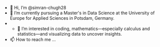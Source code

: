 - 👋 Hi, I’m @simran-chugh28
- 🌱 I’m currently pursuing a Master's in Data Science at the University of Europe for Applied Sciences in Potsdam, Germany.
- - 👀 I’m interested in coding, mathematics—especially calculus and statistics—and visualizing data to uncover insights.
- 📫 How to reach me ...

<!---
simran-chugh28/simran-chugh28 is a ✨ special ✨ repository because its `README.md` (this file) appears on your GitHub profile.
You can click the Preview link to take a look at your changes.
--->
